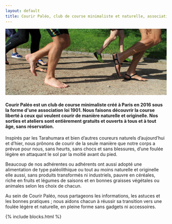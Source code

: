 ```yaml
---
layout: default
title: Courir Paléo, club de course minimaliste et naturelle, association à Paris
---
```

![Courir Paleo](/assets/images/CourirPaleo_course_Parc-Montsouris_foulees_1200px.jpg)
#### Courir Paléo est un club de course minimaliste créé à Paris en 2016 sous la forme d'une association loi 1901. Nous faisons découvrir la course liberté à ceux qui veulent courir de manière naturelle et originelle. Nos sorties et ateliers sont entièrement gratuits et ouverts à tous et à tout âge, sans réservation.

Inspirés par les Tarahumara et bien d’autres coureurs naturels d’aujourd’hui et d’hier, nous prônons de courir de la seule manière que notre corps a prévue pour nous, sans heurts, sans chocs et sans blessures, d’une foulée légère en attaquant le sol par la moitié avant du pied.

Beaucoup de nos adhérentes ou adhérents ont aussi adopté une alimentation de type paléolithique ou tout au moins naturelle et originelle elle aussi, sans produits transformés ni industriels, pauvre en céréales, riche en fruits et légumes de saisons et en bonnes graisses végétales ou animales selon les choix de chacun.

Au sein de Courir Paléo, nous partageons les informations, les astuces et les bonnes pratiques ; nous aidons chacun à réussir sa transition vers une foulée légère et naturelle, en pleine forme sans gadgets ni accessoires.

{% include blocks.html %}
